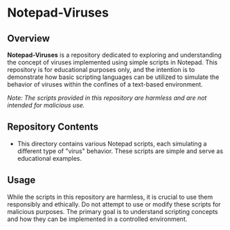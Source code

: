 # Notepad-Viruses

## Overview

**Notepad-Viruses** is a repository dedicated to exploring and understanding the concept of viruses implemented using simple scripts in Notepad. This repository is for educational purposes only, and the intention is to demonstrate how basic scripting languages can be utilized to simulate the behavior of viruses within the confines of a text-based environment.

*Note: The scripts provided in this repository are harmless and are not intended for malicious use.*

## Repository Contents

   - This directory contains various Notepad scripts, each simulating a different type of "virus" behavior. These scripts are simple and serve as educational examples.


## Usage

While the scripts in this repository are harmless, it is crucial to use them responsibly and ethically. Do not attempt to use or modify these scripts for malicious purposes. The primary goal is to understand scripting concepts and how they can be implemented in a controlled environment.
